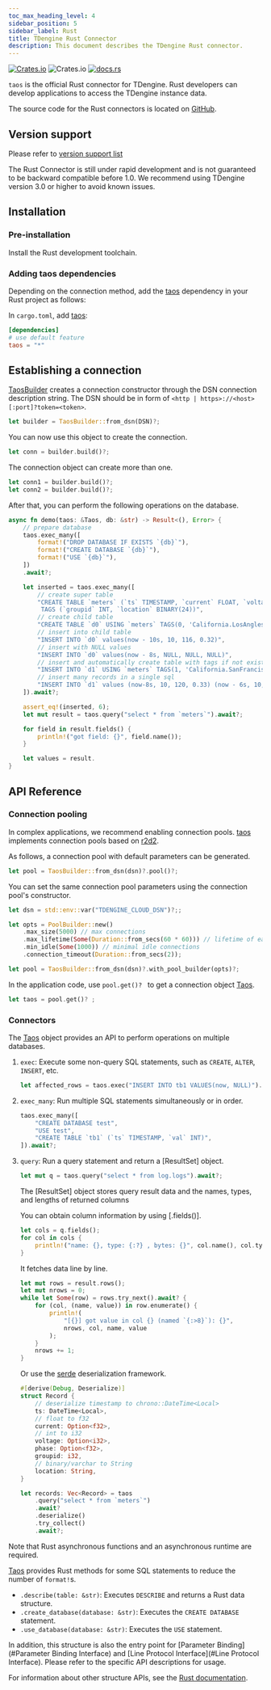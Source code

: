 ```yaml
---
toc_max_heading_level: 4
sidebar_position: 5
sidebar_label: Rust
title: TDengine Rust Connector
description: This document describes the TDengine Rust connector.
---
```

[![Crates.io](https://img.shields.io/crates/v/taos)](https://crates.io/crates/taos) ![Crates.io](https://img.shields.io/crates/d/taos) [![docs.rs](https://img.shields.io/docsrs/taos)](https://docs.rs/taos)

`taos` is the official Rust connector for TDengine. Rust developers can develop applications to access the TDengine instance data.

The source code for the Rust connectors is located on [GitHub](https://github.com/taosdata/taos-connector-rust).

## Version support

Please refer to [version support list](/reference/connector#version-support)

The Rust Connector is still under rapid development and is not guaranteed to be backward compatible before 1.0. We recommend using TDengine version 3.0 or higher to avoid known issues.

## Installation

### Pre-installation
  
Install the Rust development toolchain.

### Adding taos dependencies

Depending on the connection method, add the [taos][taos] dependency in your Rust project as follows:

In `cargo.toml`, add [taos][taos]:

```toml
[dependencies]
# use default feature
taos = "*"
```

## Establishing a connection

[TaosBuilder] creates a connection constructor through the DSN connection description string.
The DSN should be in form of `<http | https>://<host>[:port]?token=<token>`.

```rust
let builder = TaosBuilder::from_dsn(DSN)?;
```

You can now use this object to create the connection.

```rust
let conn = builder.build()?;
```

The connection object can create more than one.

```rust
let conn1 = builder.build()?;
let conn2 = builder.build()?;
```

After that, you can perform the following operations on the database.

```rust
async fn demo(taos: &Taos, db: &str) -> Result<(), Error> {
    // prepare database
    taos.exec_many([
        format!("DROP DATABASE IF EXISTS `{db}`"),
        format!("CREATE DATABASE `{db}`"),
        format!("USE `{db}`"),
    ])
    .await?;

    let inserted = taos.exec_many([
        // create super table
        "CREATE TABLE `meters` (`ts` TIMESTAMP, `current` FLOAT, `voltage` INT, `phase` FLOAT) \
         TAGS (`groupid` INT, `location` BINARY(24))",
        // create child table
        "CREATE TABLE `d0` USING `meters` TAGS(0, 'California.LosAngles')",
        // insert into child table
        "INSERT INTO `d0` values(now - 10s, 10, 116, 0.32)",
        // insert with NULL values
        "INSERT INTO `d0` values(now - 8s, NULL, NULL, NULL)",
        // insert and automatically create table with tags if not exists
        "INSERT INTO `d1` USING `meters` TAGS(1, 'California.SanFrancisco') values(now - 9s, 10.1, 119, 0.33)",
        // insert many records in a single sql
        "INSERT INTO `d1` values (now-8s, 10, 120, 0.33) (now - 6s, 10, 119, 0.34) (now - 4s, 11.2, 118, 0.322)",
    ]).await?;

    assert_eq!(inserted, 6);
    let mut result = taos.query("select * from `meters`").await?;

    for field in result.fields() {
        println!("got field: {}", field.name());
    }

    let values = result.
}
```

## API Reference

### Connection pooling

In complex applications, we recommend enabling connection pools. [taos] implements connection pools based on [r2d2].

As follows, a connection pool with default parameters can be generated.

```rust
let pool = TaosBuilder::from_dsn(dsn)?.pool()?;
```

You can set the same connection pool parameters using the connection pool's constructor.

```rust
let dsn = std::env::var("TDENGINE_CLOUD_DSN")?;;

let opts = PoolBuilder::new()
    .max_size(5000) // max connections
    .max_lifetime(Some(Duration::from_secs(60 * 60))) // lifetime of each connection
    .min_idle(Some(1000)) // minimal idle connections
    .connection_timeout(Duration::from_secs(2));

let pool = TaosBuilder::from_dsn(dsn)?.with_pool_builder(opts)?;
```

In the application code, use `pool.get()? ` to get a connection object [Taos].

```rust
let taos = pool.get()? ;
```
### Connectors

The [Taos][struct.Taos] object provides an API to perform operations on multiple databases.

1. `exec`: Execute some non-query SQL statements, such as `CREATE`, `ALTER`, `INSERT`, etc.

    ```rust
    let affected_rows = taos.exec("INSERT INTO tb1 VALUES(now, NULL)").await?;
    ```

2. `exec_many`: Run multiple SQL statements simultaneously or in order.

    ```rust
    taos.exec_many([
        "CREATE DATABASE test",
        "USE test",
        "CREATE TABLE `tb1` (`ts` TIMESTAMP, `val` INT)",
    ]).await?;
    ```

3. `query`: Run a query statement and return a [ResultSet] object.

    ```rust
    let mut q = taos.query("select * from log.logs").await?;
    ```

    The [ResultSet] object stores query result data and the names, types, and lengths of returned columns

    You can obtain column information by using [.fields()].

    ```rust
    let cols = q.fields();
    for col in cols {
        println!("name: {}, type: {:?} , bytes: {}", col.name(), col.ty(), col.bytes());
    }
    ```

    It fetches data line by line.

    ```rust
    let mut rows = result.rows();
    let mut nrows = 0;
    while let Some(row) = rows.try_next().await? {
        for (col, (name, value)) in row.enumerate() {
            println!(
                "[{}] got value in col {} (named `{:>8}`): {}",
                nrows, col, name, value
            );
        }
        nrows += 1;
    }
    ```

    Or use the [serde](https://serde.rs) deserialization framework.

    ```rust
    #[derive(Debug, Deserialize)]
    struct Record {
        // deserialize timestamp to chrono::DateTime<Local>
        ts: DateTime<Local>,
        // float to f32
        current: Option<f32>,
        // int to i32
        voltage: Option<i32>,
        phase: Option<f32>,
        groupid: i32,
        // binary/varchar to String
        location: String,
    }

    let records: Vec<Record> = taos
        .query("select * from `meters`")
        .await?
        .deserialize()
        .try_collect()
        .await?;
    ```

Note that Rust asynchronous functions and an asynchronous runtime are required.

[Taos][struct.Taos] provides Rust methods for some SQL statements to reduce the number of `format!`s.

- `.describe(table: &str)`: Executes `DESCRIBE` and returns a Rust data structure.
- `.create_database(database: &str)`: Executes the `CREATE DATABASE` statement.
- `.use_database(database: &str)`: Executes the `USE` statement.

In addition, this structure is also the entry point for [Parameter Binding](#Parameter Binding Interface) and [Line Protocol Interface](#Line Protocol Interface). Please refer to the specific API descriptions for usage.

For information about other structure APIs, see the [Rust documentation](https://docs.rs/taos).

[taos]: https://github.com/taosdata/rust-connector-taos
[r2d2]: https://crates.io/crates/r2d2
[TaosBuilder]: https://docs.rs/taos/latest/taos/struct.TaosBuilder.html
[TaosCfg]: https://docs.rs/taos/latest/taos/struct.TaosCfg.html
[struct.Taos]: https://docs.rs/taos/latest/taos/struct.Taos.html
[Stmt]: https://docs.rs/taos/latest/taos/struct.Stmt.html
